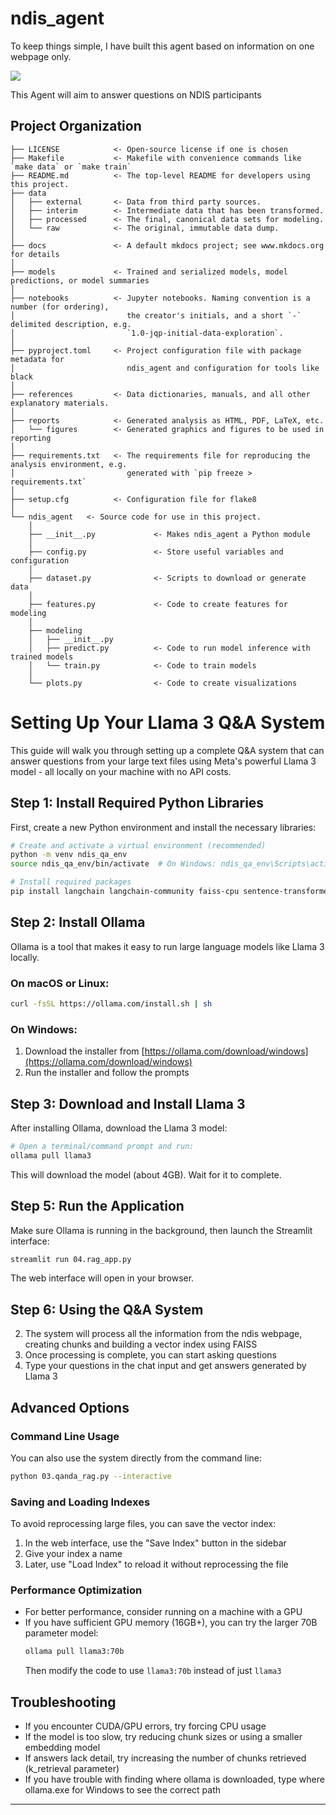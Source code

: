 # ndis_agent
To keep things simple, I have built this agent based on information on one webpage only.

<a target="_blank" href="https://cookiecutter-data-science.drivendata.org/">
    <img src="https://img.shields.io/badge/CCDS-Project%20template-328F97?logo=cookiecutter" />
</a>

This Agent will aim to answer questions on NDIS participants

## Project Organization

```
├── LICENSE            <- Open-source license if one is chosen
├── Makefile           <- Makefile with convenience commands like `make data` or `make train`
├── README.md          <- The top-level README for developers using this project.
├── data
│   ├── external       <- Data from third party sources.
│   ├── interim        <- Intermediate data that has been transformed.
│   ├── processed      <- The final, canonical data sets for modeling.
│   └── raw            <- The original, immutable data dump.
│
├── docs               <- A default mkdocs project; see www.mkdocs.org for details
│
├── models             <- Trained and serialized models, model predictions, or model summaries
│
├── notebooks          <- Jupyter notebooks. Naming convention is a number (for ordering),
│                         the creator's initials, and a short `-` delimited description, e.g.
│                         `1.0-jqp-initial-data-exploration`.
│
├── pyproject.toml     <- Project configuration file with package metadata for 
│                         ndis_agent and configuration for tools like black
│
├── references         <- Data dictionaries, manuals, and all other explanatory materials.
│
├── reports            <- Generated analysis as HTML, PDF, LaTeX, etc.
│   └── figures        <- Generated graphics and figures to be used in reporting
│
├── requirements.txt   <- The requirements file for reproducing the analysis environment, e.g.
│                         generated with `pip freeze > requirements.txt`
│
├── setup.cfg          <- Configuration file for flake8
│
└── ndis_agent   <- Source code for use in this project.
    │
    ├── __init__.py             <- Makes ndis_agent a Python module
    │
    ├── config.py               <- Store useful variables and configuration
    │
    ├── dataset.py              <- Scripts to download or generate data
    │
    ├── features.py             <- Code to create features for modeling
    │
    ├── modeling                
    │   ├── __init__.py 
    │   ├── predict.py          <- Code to run model inference with trained models          
    │   └── train.py            <- Code to train models
    │
    └── plots.py                <- Code to create visualizations
```

# Setting Up Your Llama 3 Q&A System

This guide will walk you through setting up a complete Q&A system that can answer questions from your large text files using Meta's powerful Llama 3 model - all locally on your machine with no API costs.

## Step 1: Install Required Python Libraries

First, create a new Python environment and install the necessary libraries:

```bash
# Create and activate a virtual environment (recommended)
python -m venv ndis_qa_env
source ndis_qa_env/bin/activate  # On Windows: ndis_qa_env\Scripts\activate

# Install required packages
pip install langchain langchain-community faiss-cpu sentence-transformers streamlit
```

## Step 2: Install Ollama

Ollama is a tool that makes it easy to run large language models like Llama 3 locally.

### On macOS or Linux:
```bash
curl -fsSL https://ollama.com/install.sh | sh
```

### On Windows:
1. Download the installer from [https://ollama.com/download/windows](https://ollama.com/download/windows)
2. Run the installer and follow the prompts

## Step 3: Download and Install Llama 3

After installing Ollama, download the Llama 3 model:

```bash
# Open a terminal/command prompt and run:
ollama pull llama3
```

This will download the model (about 4GB). Wait for it to complete.

## Step 5: Run the Application

Make sure Ollama is running in the background, then launch the Streamlit interface:

```bash
streamlit run 04.rag_app.py
```

The web interface will open in your browser.

## Step 6: Using the Q&A System

2. The system will process all the information from the ndis webpage, creating chunks and building a vector index using FAISS
3. Once processing is complete, you can start asking questions
4. Type your questions in the chat input and get answers generated by Llama 3

## Advanced Options

### Command Line Usage

You can also use the system directly from the command line:

```bash
python 03.qanda_rag.py --interactive
```

### Saving and Loading Indexes

To avoid reprocessing large files, you can save the vector index:
1. In the web interface, use the "Save Index" button in the sidebar
2. Give your index a name
3. Later, use "Load Index" to reload it without reprocessing the file

### Performance Optimization

- For better performance, consider running on a machine with a GPU
- If you have sufficient GPU memory (16GB+), you can try the larger 70B parameter model:
  ```bash
  ollama pull llama3:70b
  ```
  Then modify the code to use `llama3:70b` instead of just `llama3`

## Troubleshooting

- If you encounter CUDA/GPU errors, try forcing CPU usage
- If the model is too slow, try reducing chunk sizes or using a smaller embedding model
- If answers lack detail, try increasing the number of chunks retrieved (k_retrieval parameter)
- If you have trouble with finding where ollama is downloaded, type where ollama.exe for Windows to see the correct path

--------

